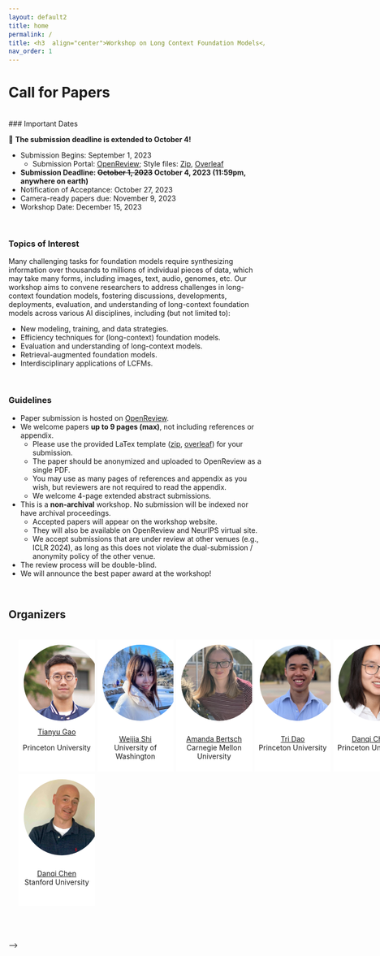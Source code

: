 ```yaml
---
layout: default2
title: home
permalink: /
title: <h3  align="center">Workshop on Long Context Foundation Models</h3>
nav_order: 1
---
```



<!-- <html lang="en">
<div class="news-box">
  <h4>Announcements</h4>
  <br>
  <p>1. <b>Recordings</b> are available on the <a href="https://neurips.cc/virtual/2023/workshop/66498" target="_blank">NeurIPS website</a> (NeurIPS registration required). They will be made public after one month (Jan 2024).<br>
  2. <b>Talk slides</b> are posted on the <a href="/speakers">speakers page</a>.<br>
  3. Congratuations to <a href="#paper-awards">paper award winners</a>!<br>
  4. <b>Workshop highlights and photos</b> can be found on our <a href="https://twitter.com/itif_workshop">Twitter</a>.
  <br><br>
  Thank you for joining us at NeurIPS 2023! Hope to see you next time! 
  </p>
</div>
</html> -->

# Call for Papers
<br>
### Important Dates

:loudspeaker: __The submission deadline is extended to October 4!__

* Submission Begins: September 1, 2023
  * Submission Portal: [OpenReview](https://openreview.net/group?id=NeurIPS.cc/2023/Workshop/Instruction); Style files: [Zip](/assets/template/instruction_workshop_template.zip), [Overleaf](https://www.overleaf.com/latex/templates/instruction-workshop-at-neurips-2023-template/fqkhtqxvjrrq)
* __Submission Deadline: ~~October 1, 2023~~ October 4, 2023 (11:59pm, anywhere on earth)__
* Notification of Acceptance: October 27, 2023
* Camera-ready papers due: November 9, 2023
* Workshop Date: December 15, 2023


<br>

### Topics of Interest

Many challenging tasks for foundation models require synthesizing information over thousands to millions of individual pieces of data, which may take many forms, including images, text, audio, genomes, etc. Our workshop aims to convene researchers to address challenges in long-context foundation models, fostering discussions, developments, deployments, evaluation, and understanding of long-context foundation models across various AI disciplines, including (but not limited to):

* New modeling, training, and data strategies.
* Efficiency techniques for (long-context) foundation models.
* Evaluation and understanding of long-context models.
* Retrieval-augmented foundation models.
* Interdisciplinary applications of LCFMs.

<br>

### Guidelines

* Paper submission is hosted on [OpenReview](https://openreview.net/group?id=NeurIPS.cc/2023/Workshop/Instruction).
* We welcome papers __up to 9 pages (max)__, not including references or appendix. 
  * Please use the provided LaTex template ([zip](/assets/template/instruction_workshop_template.zip), [overleaf](https://www.overleaf.com/latex/templates/instruction-workshop-at-neurips-2023-template/fqkhtqxvjrrq)) for your submission.
  * The paper should be anonymized and uploaded to OpenReview as a single PDF. 
  * You may use as many pages of references and appendix as you wish, but reviewers are not required to read the appendix. 
  * We welcome 4-page extended abstract submissions.
* This is a __non-archival__ workshop. No submission will be indexed nor have archival proceedings.
  * Accepted papers will appear on the workshop website. 
  * They will also be available on OpenReview and NeurIPS virtual site.
  * We accept submissions that are under review at other venues (e.g., ICLR 2024), as long as this does not violate the dual-submission / anonymity policy of the other venue.
* The review process will be double-blind.
* We will announce the best paper award at the workshop!
<br>


## Organizers
<html>
    <div class="team-container">
        <div class="team-member">
            <img src="/assets/img/organizers/tianyu.jpeg" alt="Name 1">
            <a href="https://gaotianyu.xyz/about/">Tianyu Gao</a>
            <p>Princeton University</p>
        </div>
        <div class="team-member">
            <img src="/assets/img/organizers/weijia.png" alt="Name 2">
            <p><a href="https://swj0419.github.io/">Weijia Shi</a>
            <br>University of Washington</p>
        </div>
        <div class="team-member">
            <img src="/assets/img/organizers/amanda.png" alt="Name 3">
            <p><a href="https://www.cs.cmu.edu/~abertsch/">Amanda Bertsch</a>
            <br>Carnegie Mellon University</p>
        </div>
        <div class="team-member">
            <img src="/assets/img/organizers/tri.jpeg" alt="Name 4">
            <p><a href="https://tridao.me/">Tri Dao</a>
            <br>Princeton University</p>
        </div>
        <div class="team-member">
            <img src="/assets/img/organizers/danqi.jpg" alt="Name 5">
            <p><a href="https://www.cs.princeton.edu/~danqic/">Danqi Chen</a>
            <br>Princeton University</p>
        </div>
        <div class="team-member">
            <img src="/assets/img/organizers/chris.jpg" alt="Name 5">
            <p><a href="https://cs.stanford.edu/~chrismre/">Danqi Chen</a>
            <br>Stanford University</p>
        </div>
    </div>
</html>


<style>
    /* Style for the team container */
.team-container {
    display: grid;
    grid-template-columns: repeat(5, 1fr); /* Display 3 members per row */
    gap: 5px;
    max-width: 1000px;
    padding: 20px;
}

@media (max-width: 768px) {
    .team-container {
        grid-template-columns: repeat(2, 1fr); /* Display 2 members per row on smaller screens */
    }
}

/* Style for each team member */
.team-member {
    text-align: center;
    background-color: #fff;
    padding: 0px;
    width: 150px; /* Set a fixed width for consistent circle appearance */
    height: 260px; /* Set a fixed height for consistent circle appearance */
    /* box-shadow: 0px 3px 6px rgba(0, 0, 0, 0.1); */
    overflow: hidden; /* Hide any image overflow */
}


.team-member h3 {
    font-size: 16px;
    color: #333;
}

.team-member img {
  object-fit: cover;
  border-radius:50%;
  width: 150px;
  height: 150px;
  padding: 10px;
}

.sponsor-container {
    display: flex;
    gap: 5px;
}

.sponsor {
    flex: 1;
    margin: 10px;
    text-align: center;
    box-sizing: border-box;
    height: 50px;
    width: 50px;
}

.sponsor img {  
    width: 100%; /* Make the image take up 100% of the figure's width */
    height: 100%;
    object-fit: contain; 
}

.caption {
    margin-top: 12px; /* Adjust the margin to control the gap between the figure and the caption */
}

.right-half {
    flex: 1; /* Each figure takes up 50% of the available width */
    height: 500px; /* Set a fixed height for all figures (adjust the value as needed) */
}

.news-box {
    border: 1px solid #ccc;
    padding: 10px;
    width: 600px;
    margin: 0 auto;
    background-color: #f9f9f9;
}

@media (max-width: 600px) {
    .news-box {
        width: 100%; /* Adjust width to fit the screen */
    }
}
</style>

<br><br> -->